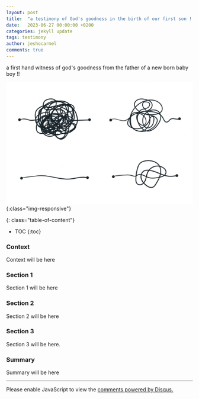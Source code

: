 ```yaml
---
layout: post
title:  "a testimony of God's goodness in the birth of our first son !!"
date:   2023-06-27 00:00:00 +0200
categories: jekyll update
tags: testimony
author: jeshocarmel
comments: true
---
```

a first hand witness of god's goodness from the father of a new born baby boy !!

<!-- Primary Meta Tags -->
<meta name="title" content="God's goodness in the birth of our first son">
<meta name="description" content="a first hand witness of god's goodness from the father of a new born baby boy !!">

<!-- Open Graph / Facebook -->
<meta property="og:type" content="website">
<meta property="og:url" content="https://jeshocarmel.github.io">
<meta property="og:title" content="God's goodness in the birth of our first son?">
<meta property="og:description" content="a first hand witness of god's goodness from the father of a new born baby boy !!">
<meta property="og:image" content="https://jeshocarmel.github.io/assets/images/god_knows.jpg">

<!-- Twitter -->
<meta property="twitter:card" content="summary_large_image">
<meta property="twitter:url" content="https://jeshocarmel.github.io">
<meta property="twitter:title" content="a first hand witness of god's goodness from the father of a new born baby boy !!">
<meta property="twitter:description" content="a first hand witness of god's goodness from the father of a new born baby boy !!">
<meta property="twitter:image" content="https://jeshocarmel.github.io/assets/images/god_knows.jpg">

![testimony](/assets/images/scrawl.png){:class="img-responsive"}


{: class="table-of-content"}
* TOC
{:toc}

###  Context

Context will be here

### Section 1

Section 1 will be here

### Section 2

Section 2 will be here

### Section 3

Section 3 will be here.

###  Summary

Summary will be here

---

<div id="disqus_thread"></div>
<script>

/**
*  RECOMMENDED CONFIGURATION VARIABLES: EDIT AND UNCOMMENT THE SECTION BELOW TO INSERT DYNAMIC VALUES FROM YOUR PLATFORM OR CMS.
*  LEARN WHY DEFINING THESE VARIABLES IS IMPORTANT: https://disqus.com/admin/universalcode/#configuration-variables*/
/*
var disqus_config = function () {
this.page.url = PAGE_URL;  // Replace PAGE_URL with your page's canonical URL variable
this.page.identifier = PAGE_IDENTIFIER; // Replace PAGE_IDENTIFIER with your page's unique identifier variable
};
*/
(function() { // DON'T EDIT BELOW THIS LINE
var d = document, s = d.createElement('script');
s.src = 'https://jeshocarmel-github-io.disqus.com/embed.js';
s.setAttribute('data-timestamp', +new Date());
(d.head || d.body).appendChild(s);
})();
</script>
<noscript>Please enable JavaScript to view the <a href="https://disqus.com/?ref_noscript">comments powered by Disqus.</a></noscript>
                            